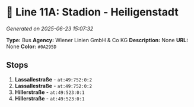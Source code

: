 # 🚌 Line 11A: Stadion - Heiligenstadt

*Generated on 2025-06-23 15:07:32*

**Type:** Bus
**Agency:** Wiener Linien GmbH & Co KG
**Description:** None
**URL:** None
**Color:** `#0A295D`

## Stops

1. **Lassallestraße** - `at:49:752:0:2`
2. **Lassallestraße** - `at:49:752:0:2`
3. **Hillerstraße** - `at:49:523:0:1`
4. **Hillerstraße** - `at:49:523:0:1`